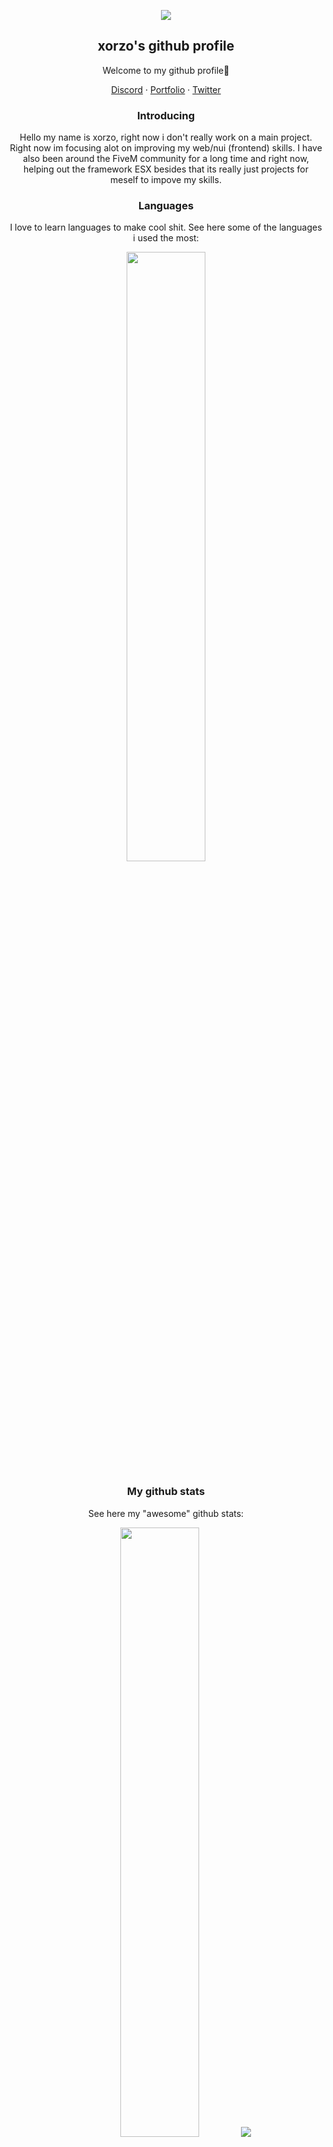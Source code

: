 <p align="center">
	<img src="https://imgur.com/6ItUPfW.png">
	<h2 align="center">xorzo's github profile</h2>
	<p align="center">Welcome to my github profile👋<p>
</p>
<p align="center">
    <a href="https://google.com/">Discord</a>
    ·
    <a href="https://google.com/">Portfolio</a>
    ·
    <a href="https://google.com/">Twitter</a>
  </p>

<p align="center">
    <h3 align="center">Introducing</h3>
    <p align="center">Hello my name is xorzo, right now i don't really work on a main project. Right now im focusing alot on improving my web/nui (frontend) skills. I have also been around the FiveM community for a long time and right now, helping out the framework ESX besides that its really just projects for meself to impove my skills.</p>
</p>

<p align="center">
<h3 align="center">Languages</h3>
<p align="center">I love to learn languages to make cool shit. See here some of the languages i used the most:</p>
</p>
<p align="center">
	<img height="50%" width="auto" src ="https://github-readme-stats.vercel.app/api/top-langs/?username=xorzo1">
</p>

<p align="center">
	<h3 align="center">My github stats</h3>
	<p align="center">See here my "awesome" github stats:<p>
</p>
<p align="center">
  <img height="50%" width="auto" src ="https://github-readme-stats.vercel.app/api?username=xorzo1">
  <img src ="https://github-readme-streak-stats.herokuapp.com?user=xorzo1">
</p>

